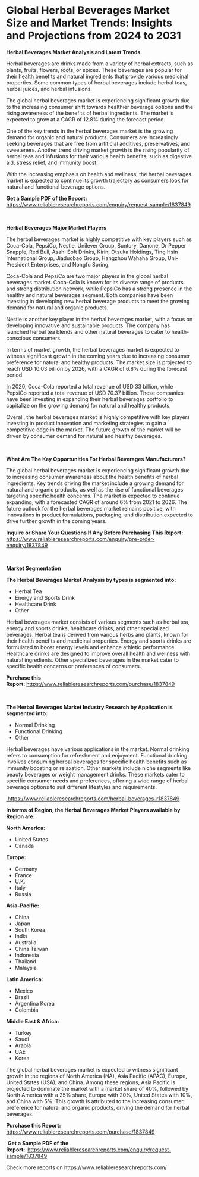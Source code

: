 <p><h1>Global Herbal Beverages Market Size and Market Trends: Insights and Projections from 2024 to 2031</h1></p><p><strong>Herbal Beverages Market Analysis and Latest Trends</strong></p>
<p><p>Herbal beverages are drinks made from a variety of herbal extracts, such as plants, fruits, flowers, roots, or spices. These beverages are popular for their health benefits and natural ingredients that provide various medicinal properties. Some common types of herbal beverages include herbal teas, herbal juices, and herbal infusions.</p><p>The global herbal beverages market is experiencing significant growth due to the increasing consumer shift towards healthier beverage options and the rising awareness of the benefits of herbal ingredients. The market is expected to grow at a CAGR of 12.8% during the forecast period.</p><p>One of the key trends in the herbal beverages market is the growing demand for organic and natural products. Consumers are increasingly seeking beverages that are free from artificial additives, preservatives, and sweeteners. Another trend driving market growth is the rising popularity of herbal teas and infusions for their various health benefits, such as digestive aid, stress relief, and immunity boost.</p><p>With the increasing emphasis on health and wellness, the herbal beverages market is expected to continue its growth trajectory as consumers look for natural and functional beverage options.</p></p>
<p><strong>Get a Sample PDF of the Report:&nbsp;</strong> <a href="https://www.reliableresearchreports.com/enquiry/request-sample/1837849">https://www.reliableresearchreports.com/enquiry/request-sample/1837849</a></p>
<p>&nbsp;</p>
<p><strong>Herbal Beverages Major Market Players</strong></p>
<p><p>The herbal beverages market is highly competitive with key players such as Coca-Cola, PepsiCo, Nestle, Unilever Group, Suntory, Danone, Dr Pepper Snapple, Red Bull, Asahi Soft Drinks, Kirin, Otsuka Holdings, Ting Hsin International Group, Jiaduobao Group, Hangzhou Wahaha Group, Uni-President Enterprises, and Nongfu Spring.</p><p>Coca-Cola and PepsiCo are two major players in the global herbal beverages market. Coca-Cola is known for its diverse range of products and strong distribution network, while PepsiCo has a strong presence in the healthy and natural beverages segment. Both companies have been investing in developing new herbal beverage products to meet the growing demand for natural and organic products.</p><p>Nestle is another key player in the herbal beverages market, with a focus on developing innovative and sustainable products. The company has launched herbal tea blends and other natural beverages to cater to health-conscious consumers.</p><p>In terms of market growth, the herbal beverages market is expected to witness significant growth in the coming years due to increasing consumer preference for natural and healthy products. The market size is projected to reach USD 10.03 billion by 2026, with a CAGR of 6.8% during the forecast period.</p><p>In 2020, Coca-Cola reported a total revenue of USD 33 billion, while PepsiCo reported a total revenue of USD 70.37 billion. These companies have been investing in expanding their herbal beverages portfolio to capitalize on the growing demand for natural and healthy products.</p><p>Overall, the herbal beverages market is highly competitive with key players investing in product innovation and marketing strategies to gain a competitive edge in the market. The future growth of the market will be driven by consumer demand for natural and healthy beverages.</p></p>
<p>&nbsp;</p>
<p><strong>What Are The Key Opportunities For Herbal Beverages Manufacturers?</strong></p>
<p><p>The global herbal beverages market is experiencing significant growth due to increasing consumer awareness about the health benefits of herbal ingredients. Key trends driving the market include a growing demand for natural and organic products, as well as the rise of functional beverages targeting specific health concerns. The market is expected to continue expanding, with a forecasted CAGR of around 6% from 2021 to 2026. The future outlook for the herbal beverages market remains positive, with innovations in product formulations, packaging, and distribution expected to drive further growth in the coming years.</p></p>
<p><strong>Inquire or Share Your Questions If Any Before Purchasing This Report:</strong> <a href="https://www.reliableresearchreports.com/enquiry/pre-order-enquiry/1837849">https://www.reliableresearchreports.com/enquiry/pre-order-enquiry/1837849</a></p>
<p>&nbsp;</p>
<p><strong>Market Segmentation</strong></p>
<p><strong>The Herbal Beverages Market Analysis by types is segmented into:</strong></p>
<p><ul><li>Herbal Tea</li><li>Energy and Sports Drink</li><li>Healthcare Drink</li><li>Other</li></ul></p>
<p><p>Herbal beverages market consists of various segments such as herbal tea, energy and sports drinks, healthcare drinks, and other specialized beverages. Herbal tea is derived from various herbs and plants, known for their health benefits and medicinal properties. Energy and sports drinks are formulated to boost energy levels and enhance athletic performance. Healthcare drinks are designed to improve overall health and wellness with natural ingredients. Other specialized beverages in the market cater to specific health concerns or preferences of consumers.</p></p>
<p><strong>Purchase this Report:&nbsp;</strong><a href="https://www.reliableresearchreports.com/purchase/1837849">https://www.reliableresearchreports.com/purchase/1837849</a></p>
<p>&nbsp;</p>
<p><strong>The Herbal Beverages Market Industry Research by Application is segmented into:</strong></p>
<p><ul><li>Normal Drinking</li><li>Functional Drinking</li><li>Other</li></ul></p>
<p><p>Herbal beverages have various applications in the market. Normal drinking refers to consumption for refreshment and enjoyment. Functional drinking involves consuming herbal beverages for specific health benefits such as immunity boosting or relaxation. Other markets include niche segments like beauty beverages or weight management drinks. These markets cater to specific consumer needs and preferences, offering a wide range of herbal beverage options to suit different lifestyles and requirements.</p></p>
<p><a href="https://www.reliableresearchreports.com/herbal-beverages-r1837849">&nbsp;https://www.reliableresearchreports.com/herbal-beverages-r1837849</a></p>
<p><strong>In terms of Region, the Herbal Beverages Market Players available by Region are:</strong></p>
<p>
    <p> <strong> North America: </strong>
        <ul>
            <li>United States</li>
            <li>Canada</li>
        </ul>
        </p> 
    <p> <strong> Europe: </strong>
        <ul>
            <li>Germany</li>
            <li>France</li>
            <li>U.K.</li>
            <li>Italy</li>
            <li>Russia</li>
        </ul>
        </p> 
    <p> <strong> Asia-Pacific: </strong>
        <ul>
            <li>China</li>
            <li>Japan</li>
            <li>South Korea</li>
            <li>India</li>
            <li>Australia</li>
            <li>China Taiwan</li>
            <li>Indonesia</li>
            <li>Thailand</li>
            <li>Malaysia</li>
        </ul>
        </p> 
    <p> <strong> Latin America: </strong>
        <ul>
            <li>Mexico</li>
            <li>Brazil</li>
            <li>Argentina Korea</li>
            <li>Colombia</li>
        </ul>
        </p> 
    <p> <strong> Middle East & Africa: </strong>
        <ul>
            <li>Turkey</li>
            <li>Saudi</li>
            <li>Arabia</li>
            <li>UAE</li>
            <li>Korea</li>
        </ul>
    </p>
    </p>
<p><p>The global herbal beverages market is expected to witness significant growth in the regions of North America (NA), Asia Pacific (APAC), Europe, United States (USA), and China. Among these regions, Asia Pacific is projected to dominate the market with a market share of 40%, followed by North America with a 25% share, Europe with 20%, United States with 10%, and China with 5%. This growth is attributed to the increasing consumer preference for natural and organic products, driving the demand for herbal beverages.</p></p>
<p><strong>Purchase this Report: </strong><a href="https://www.reliableresearchreports.com/purchase/1837849">https://www.reliableresearchreports.com/purchase/1837849</a></p>
<p>&nbsp;<strong>Get a Sample PDF of the Report:&nbsp;&nbsp;</strong><a href="https://www.reliableresearchreports.com/enquiry/request-sample/1837849">https://www.reliableresearchreports.com/enquiry/request-sample/1837849</a></p>
<p><strong></strong></p>
<p>Check more reports on https://www.reliableresearchreports.com/</p>